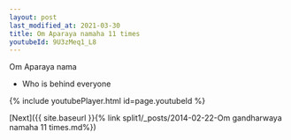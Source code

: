 ```yaml
---
layout: post
last_modified_at: 2021-03-30
title: Om Aparaya namaha 11 times
youtubeId: 9U3zMeq1_L8
---
```

 
 
Om Aparaya nama 
 
 -  Who is behind everyone 
 
  
 
  
 
 
 
 
 
 


{% include youtubePlayer.html id=page.youtubeId %}
 
[Next]({{ site.baseurl }}{% link  split1/_posts/2014-02-22-Om gandharwaya namaha 11 times.md%})
 

